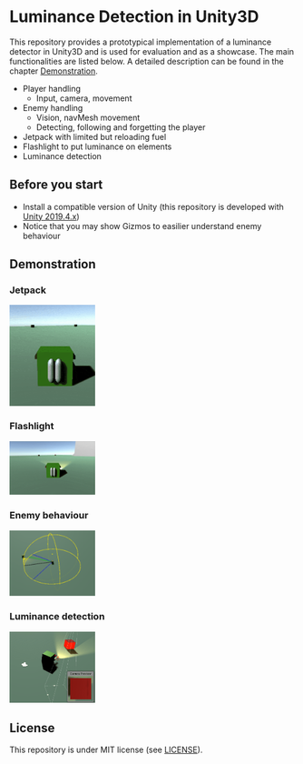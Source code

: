 # Luminance Detection in Unity3D

This repository provides a prototypical implementation of a luminance detector in Unity3D and is used for evaluation and as a showcase. The main functionalities are listed below. A detailed description can be found in the chapter <a href="https://github.com/samuelschnurr/luminance-detection#Demonstration">Demonstration</a>.

- Player handling
    - Input, camera, movement
- Enemy handling
    - Vision, navMesh movement
    - Detecting, following and forgetting the player 
- Jetpack with limited but reloading fuel
- Flashlight to put luminance on elements
- Luminance detection

## Before you start
- Install a compatible version of Unity (this repository is developed with <a href="https://unity3d.com/unity/qa/lts-releases?version=2019.4">Unity 2019.4.x</a>)
- Notice that you may show Gizmos to easilier understand enemy behaviour

## Demonstration

### Jetpack

<img alt="Gif which shows the player using the jetpack" src="https://github.com/samuelschnurr/luminance-detection/blob/master/Docs/Jetpack.gif" width="30%" height="30%" />

### Flashlight

<img alt="Gif which shows the player toggling the flashlight" src="https://github.com/samuelschnurr/luminance-detection/blob/master/Docs/Flashlight.gif" width="30%" height="30%" />

### Enemy behaviour

<img alt="Gif of an enemy chasing the player" src="https://github.com/samuelschnurr/luminance-detection/blob/master/Docs/Enemy.gif" width="30%" height="30%" />

### Luminance detection

<img alt="Gif of an enemy which is freezed because of luminance" src="https://github.com/samuelschnurr/luminance-detection/blob/master/Docs/Luminance.gif" width="30%" height="30%" />

## License

This repository is under MIT license (see <a href="https://github.com/samuelschnurr/luminance-detection/blob/master/LICENSE">LICENSE</a>).

